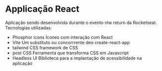 # Applicação React
Aplicação sendo desenvolvida durante o evento nlw return da Rocketseat.
Tecnologias utilizadas:

- Phosphor icons
Ícones com interação com React
- Vite
Um substituto ou concorrrente deo create-react-app
- tailwind CSS
framework de CSS
- post CSS
Ferramenta que transforma CSS em Javascript
- Headless UI
Biblioteca para a implantação de acessibilidade na aplicação